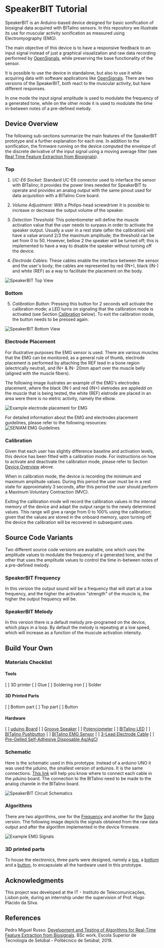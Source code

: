 # SpeakerBIT Tutorial

SpeakerBIT is an Arduino-based device designed for basic sonification of biosignal data acquired with BITalino sensors. In this repository we illustrate its use for muscular activity sonification as measured using Electromyography (EMG). 

The main objective of this device is to have a responsive feedback to an input signal instead of just a graphical visualization and raw data recording performed by [OpenSignals](https://bitalino.com/en/software), while preserving the base functionality of the sensor. 

It is possible to use the device in standalone, but also to use it while acquiring data with software applications like [OpenSignals](https://bitalino.com/en/software). There are two versions of the SpeakerBIT, both react to the muscular activity, but have different responses.

In one mode the input signal amplitude is used to modulate the frequency of a generated tone, while on the other mode it is used to modulate the time in-between notes of a pre-defined melody.


## Device Overview

The following sub-sections summarize the main features of the SpeakerBIT prototype and a further explanation for each one. In addition to the sonification, the firmware running on the device computed the envelope of the discrete derivative of the input signal using a moving average filter (see [Real Time Feature Extraction from Biosignals](https://github.com/rotzila/Real-Time-Feature-Extraction-from-Biosignals)).

### Top
1. *UC-E6 Socket:* Standard UC-E6 connector used to interface the sensor with BITalino; it provides the power lines needed for SpeakerBIT to operate and provides an analog output with the same pinout used for data acquisition with a BITalino Core board.

2. *Volume Adjustment:* With a Philips-head screwdriver it is possible to increase or decrease the output volume of the speaker.

3. *Detection Threshold:* This potentiometer will define the muscle activation value that the user needs to surpass in order to activate the speaker output. Usually a user in a rest state (after the calibration) will have a value around 2/3 the maximum amplitude; the threshold can be set from 0 to 50. However, bellow 2 the speaker will be turned off; this is implemented to have a way to disable the speaker without turning off the device.

4. *Electrode Cables:* These cables enable the interface between the sensor and the user's body; the cables are represented by red (IN+), black (IN-) and white (REF) as a way to facilitate the placement on the body.

![SpeakerBIT Top View](https://github.com/rotzila/music-muscle/blob/master/images/prototype_image_1.jpg "SpeakerBIT Top View")


### Bottom <a name="bottom"></a>
5. *Calibration Button:* Pressing this button for 2 seconds will activate the calibration mode; a LED turns on signaling that the calibration mode is activated (see Section [Calibration](#calibration) below). To exit the calibration mode, the button needs to be pressed again. 

![SpeakerBIT Bottom View](https://github.com/rotzila/music-muscle/blob/master/images/prototype_image_2.jpg "SpeakerBIT Bottom View")


### Electrode Placement
For illustrative purposes the EMG sensor is used. There are various muscles that the EMG can be monitored; as a general rule of thumb, electrode placement is performed by attaching the REF lead in a bone region (electrically neutral), and IN+ & IN- 20mm apart
over the muscle belly (aligned with the muscle fibers). 

The following image ilustrates an example of the EMG's electrodes placement, where the black (IN-) and red (IN+) eletrodes are appliedd on the muscle that is being tested, the white (REF) eletrode are placed in an area were there is no eletric activity, namely the elbow. 

![Example electrode  placement for EMG](https://github.com/rotzila/music-muscle/blob/master/images/emg_placement.jpg "Example electrode placement for EMG")

For detailed information about the EMG and electrodes placement guidelines, please refer to the following resources:
![SENIAM EMG Guidelines](http://www.seniam.org/ "SENIAM EMG Guidelines")


### Calibration <a name="calibration"></a>

Given that each user has slightly difference baseline and activation levels, this device has been fitted with a calibration mode. For instructions on how to activate and deactivate the calibration mode, please refer to Section [Device Overview](#bottom) above.

When in calibration mode, the device is recording the minimum and maximum amplitude values. During this period the user must be in a rest state for approximately 3 seconds, after this period the user should perform a Maximum Voluntary Contraction (MVC). 

Exiting the calibration mode will record the calibration values in the internal memory of the device and adapt the output range to the newly determined values. This range will give a range from 0 to 100% using the calibration; given that the values are stored in the onboard memory, upon turning off the device the calibration will be recovered in subsequent uses.

## Source Code Variants

Two different source code versions are available, one which uses the amplitude values to modulate the frequency of a generated tone, and the other that uses the amplitude values to control the time in-between notes of a pre-defined melody. 

### SpeakerBIT Frequency

In this version the output sound will be a frequency that will start at a low frequency, and the higher the activation "strength" of the muscle is, the higher the output frequency will be.

### SpeakerBIT Melody

In this version there is a default melody pre-programed on the device, which plays in a loop. By default the melody is repeating at a low speed, which will increase as a function of the muscule activation intensity.

## Build Your Own

### Materials Checklist

#### Tools

[  ] 3D printer
[  ] Glue
[  ] Soldering iron
[  ] Solder

#### 3D Printed Parts

[  ] Bottom part
[  ] Top part
[  ] Button

#### Hardware

[  ] [µduino Board](https://www.crowdsupply.com/uduino/uduino/updates/update-on-production-and-delivery)
[  ] [Groove Speaker](http://wiki.seeedstudio.com/Grove-Speaker/)
[  ] [Potenciometer](https://www.sparkfun.com/products/9806?_ga=2.258241545.2017274394.1565780560-1270259391.1560514473)
[  ] [BITalino LED](https://plux.info/barebone-actuators/19-light-emitting-diode-led.html?search_query=LED&results=32)
[  ] [BITalino Pushbutton](https://plux.info/barebone-sensors/15-pushbutton-btn.html?search_query=button&results=7)
[  ] [BITalino EMG Sensor](https://plux.info/barebone-sensors/10-electrocardiography-ecg-sensor.html?search_query=emg+sensor&results=155)
[  ] [3-Lead Electrode Cable](https://plux.info/cables/226-3-lead-electrode-cable.html)
[  ] [Pre-Gelled Self-Adhesive Disposable Ag/AgCl](https://plux.info/electrodes/59-pre-gelled-self-adhesive-disposable-agagcl-eletrodes.html)


### Schematic

Here is the schematic used in this prototype. Instead of a arduino UNO it was used the µduino, the smallest version of arduinos. It is the same connections. [This link](https://www.crowdsupply.com/uduino/uduino/updates/pinout-and-more) will help you know where to connect each cable in the µduino board.
The connection to the BITalino need to be made to the analog channle in the BITalino board.

![SpeakerBIT Circuit Schematics](https://github.com/rotzila/music-muscle/blob/master/images/prototype_schematic_1.png "SpeakerBIT Circuit Schematics")


### Algorithms

There are two algorithms, one for the [Frequency](https://github.com/rotzila/music-muscle/tree/master/music-muscle-freq) and another for the [Song](https://github.com/rotzila/music-muscle/tree/master/music-muscle-song) version. The following image depicts the signals obtained from the raw data output and after the algorithm implemented in the device firmware.

![Example EMG Signals](https://github.com/rotzila/music-muscle/blob/master/images/raw_vs_smo.png "Example EMG Signals")


### 3D printed parts

To house the electronics, three parts were designed, namely a [top](https://github.com/rotzila/music-muscle/blob/master/box/top.stl), a [bottom](https://github.com/rotzila/music-muscle/blob/master/box/bottom.stl) and a [button](https://github.com/rotzila/music-muscle/blob/master/box/button.stl), to encapsulate all the hardware used in this prototype.

## Acknowledgments

This project was developed at the IT - Instituto de Telecomunicações, Lisbon pole, during an internship under the supervision of Prof. Hugo Plácido da Silva.

## References

Pedro Miguel Russo. [Development and Testing of Algorithms for Real-Time Feature Extraction from Biosignals](https://github.com/rotzila/Real-Time-Feature-Extraction-from-Biosignals). BSc work, Escola Superior de Tecnologia de Setúbal - Politécnico de Setúbal, 2019.
